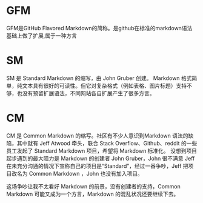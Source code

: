 # GFM
GFM是GitHub Flavored Markdown的简称。是github在标准的markdown语法基础上做了扩展,属于一种方言

# SM
SM 是  Standard Markdown 的缩写，由 John Gruber 创建。 Markdown 格式简单，纯文本具有很好的可读性。但它对复杂格式（例如表格、图片标题）支持不够，也没有预留扩展语法，不同网站各自扩展产生了很多方言。

# CM
CM 是 Common Markdown 的缩写。社区有不少人意识到Markdown 语法的缺陷，其中就有 Jeff Atwood 牵头，联合 Stack Overflow、Github、reddit 的一些员工发起了 Standard Markdown 项目，希望将 Markdown 标准化。 没想到项目起步遇到的最大阻力是 Markdown 的创建者 John Gruber，John 很不满意 Jeff 在未充分沟通的情况下宣称自己的项目是“Standard”，经过一番争吵，Jeff 把项目改名为 Common Markdown ，John 也没有加入项目。

这场争吵让我不太看好 Markdown 的前景，没有创建者的支持，Common Markdown 可能又成为一个方言，Markdown 的混乱状况还要继续下去。
